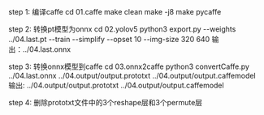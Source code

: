 step 1: 编译caffe
	cd 01.caffe
	make clean
	make -j8
	make pycaffe

step 2: 转换pt模型为onnx
	cd  02.yolov5
	python3 export.py --weights ../04.last.pt --train  --simplify  --opset 10 --img-size 320 640
	输出：../04.last.onnx


step 3: 转换onnx模型到caffe
	cd 03.onnx2caffe
	python3 convertCaffe.py ../04.last.onnx  ../04.output/output.prototxt  ../04.output/output.caffemodel
	输出: ../04.output/output.prototxt ../04.output/output.caffemodel

step 4:
	删除prototxt文件中的3个reshape层和3个permute层
